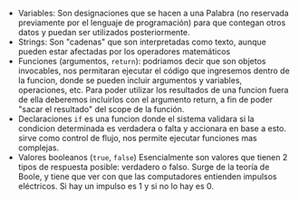 * Variables: Son designaciones que se hacen a una Palabra (no reservada previamente por el lenguaje de programación) para que contegan otros datos y puedan ser utilizados posteriormente.
* Strings: Son "cadenas" que son interpretadas como texto, aunque pueden estar afectadas por los operadores matemáticos
* Funciones (argumentos, `return`): podriamos decir que son objetos invocables, nos permitaran ejecutar el código que ingresemos dentro de la funcion, donde se pueden incluir argumentos y variables, operaciones, etc. Para poder utilizar los resultados de una funcion fuera de ella deberemos incluirlos con el argumento return, a fin de poder "sacar el resultado" del scope de la función.
* Declaraciones `if` es una funcion donde el sistema validara si la condicion determinada es verdadera o falta y accionara en base a esto. sirve como control de flujo, nos permite ejecutar funciones mas complejas.
* Valores booleanos (`true`, `false`) Esencialmente son valores que tienen 2 tipos de respuesta posible: verdadero o falso. Surge de la teoría de Boole, y tiene que ver con que las computadores entienden impulsos eléctricos. Si hay un impulso es 1 y si no lo hay es 0.